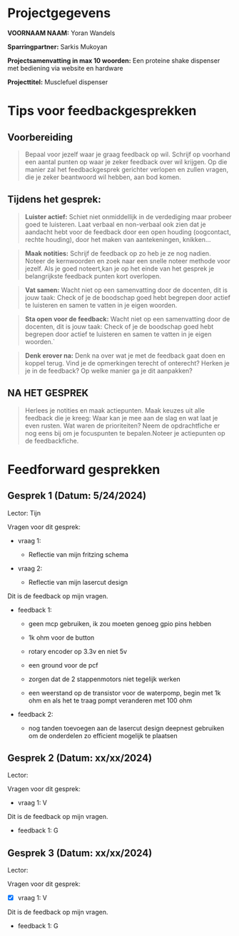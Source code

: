 # Projectgegevens

**VOORNAAM NAAM:** Yoran Wandels

**Sparringpartner:** Sarkis Mukoyan

**Projectsamenvatting in max 10 woorden:** Een proteine shake dispenser met bediening via website en hardware

**Projecttitel:** Musclefuel dispenser

# Tips voor feedbackgesprekken

## Voorbereiding

> Bepaal voor jezelf waar je graag feedback op wil. Schrijf op voorhand een aantal punten op waar je zeker feedback over wil krijgen. Op die manier zal het feedbackgesprek gerichter verlopen en zullen vragen, die je zeker beantwoord wil hebben, aan bod komen.

## Tijdens het gesprek:

> **Luister actief:** Schiet niet onmiddellijk in de verdediging maar probeer goed te luisteren. Laat verbaal en non-verbaal ook zien dat je aandacht hebt voor de feedback door een open houding (oogcontact, rechte houding), door het maken van aantekeningen, knikken...

> **Maak notities:** Schrijf de feedback op zo heb je ze nog nadien. Noteer de kernwoorden en zoek naar een snelle noteer methode voor jezelf. Als je goed noteert,kan je op het einde van het gesprek je belangrijkste feedback punten kort overlopen.

> **Vat samen:** Wacht niet op een samenvatting door de docenten, dit is jouw taak: Check of je de boodschap goed hebt begrepen door actief te luisteren en samen te vatten in je eigen woorden.

> **Sta open voor de feedback:** Wacht niet op een samenvatting door de docenten, dit is jouw taak: Check of je de boodschap goed hebt begrepen door actief te luisteren en samen te vatten in je eigen woorden.`

> **Denk erover na:** Denk na over wat je met de feedback gaat doen en koppel terug. Vind je de opmerkingen terecht of onterecht? Herken je je in de feedback? Op welke manier ga je dit aanpakken?

## NA HET GESPREK

> Herlees je notities en maak actiepunten. Maak keuzes uit alle feedback die je kreeg: Waar kan je mee aan de slag en wat laat je even rusten. Wat waren de prioriteiten? Neem de opdrachtfiche er nog eens bij om je focuspunten te bepalen.Noteer je actiepunten op de feedbackfiche.

# Feedforward gesprekken

## Gesprek 1 (Datum: 5/24/2024)

Lector: Tijn

Vragen voor dit gesprek:

- vraag 1:

    - Reflectie van mijn fritzing schema

- vraag 2:

    - Reflectie van mijn lasercut design

Dit is de feedback op mijn vragen.

- feedback 1:

    - geen mcp gebruiken, ik zou moeten genoeg gpio pins hebben

    - 1k ohm voor de button

    - rotary encoder op 3.3v en niet 5v

    - een ground voor de pcf

    - zorgen dat de 2 stappenmotors niet tegelijk werken

    - een weerstand op de transistor voor de waterpomp, begin met 1k ohm en als het te traag pompt veranderen met 100 ohm

- feedback 2:

    - nog tanden toevoegen aan de lasercut design deepnest gebruiken om de onderdelen zo efficient mogelijk te plaatsen


## Gesprek 2 (Datum: xx/xx/2024)

Lector:

Vragen voor dit gesprek:

- vraag 1: V

Dit is de feedback op mijn vragen.

- feedback 1: G

## Gesprek 3 (Datum: xx/xx/2024)

Lector:

Vragen voor dit gesprek:

- [x] vraag 1: V

Dit is de feedback op mijn vragen.

- feedback 1: G
